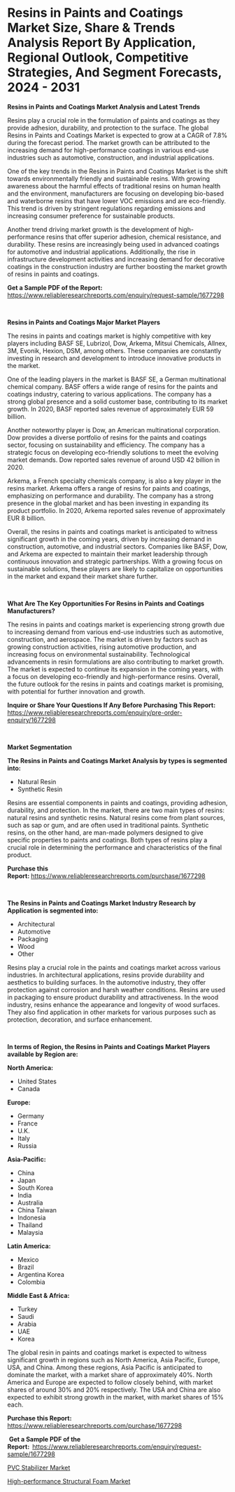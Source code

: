 <p><h1>Resins in Paints and Coatings Market Size, Share & Trends Analysis Report By Application, Regional Outlook, Competitive Strategies, And Segment Forecasts, 2024 - 2031</h1></p><p><strong>Resins in Paints and Coatings Market Analysis and Latest Trends</strong></p>
<p><p>Resins play a crucial role in the formulation of paints and coatings as they provide adhesion, durability, and protection to the surface. The global Resins in Paints and Coatings Market is expected to grow at a CAGR of 7.8% during the forecast period. The market growth can be attributed to the increasing demand for high-performance coatings in various end-use industries such as automotive, construction, and industrial applications. </p><p>One of the key trends in the Resins in Paints and Coatings Market is the shift towards environmentally friendly and sustainable resins. With growing awareness about the harmful effects of traditional resins on human health and the environment, manufacturers are focusing on developing bio-based and waterborne resins that have lower VOC emissions and are eco-friendly. This trend is driven by stringent regulations regarding emissions and increasing consumer preference for sustainable products.</p><p>Another trend driving market growth is the development of high-performance resins that offer superior adhesion, chemical resistance, and durability. These resins are increasingly being used in advanced coatings for automotive and industrial applications. Additionally, the rise in infrastructure development activities and increasing demand for decorative coatings in the construction industry are further boosting the market growth of resins in paints and coatings.</p></p>
<p><strong>Get a Sample PDF of the Report:&nbsp;</strong> <a href="https://www.reliableresearchreports.com/enquiry/request-sample/1677298">https://www.reliableresearchreports.com/enquiry/request-sample/1677298</a></p>
<p>&nbsp;</p>
<p><strong>Resins in Paints and Coatings Major Market Players</strong></p>
<p><p>The resins in paints and coatings market is highly competitive with key players including BASF SE, Lubrizol, Dow, Arkema, Mitsui Chemicals, Allnex, 3M, Evonik, Hexion, DSM, among others. These companies are constantly investing in research and development to introduce innovative products in the market.</p><p>One of the leading players in the market is BASF SE, a German multinational chemical company. BASF offers a wide range of resins for the paints and coatings industry, catering to various applications. The company has a strong global presence and a solid customer base, contributing to its market growth. In 2020, BASF reported sales revenue of approximately EUR 59 billion.</p><p>Another noteworthy player is Dow, an American multinational corporation. Dow provides a diverse portfolio of resins for the paints and coatings sector, focusing on sustainability and efficiency. The company has a strategic focus on developing eco-friendly solutions to meet the evolving market demands. Dow reported sales revenue of around USD 42 billion in 2020.</p><p>Arkema, a French specialty chemicals company, is also a key player in the resins market. Arkema offers a range of resins for paints and coatings, emphasizing on performance and durability. The company has a strong presence in the global market and has been investing in expanding its product portfolio. In 2020, Arkema reported sales revenue of approximately EUR 8 billion.</p><p>Overall, the resins in paints and coatings market is anticipated to witness significant growth in the coming years, driven by increasing demand in construction, automotive, and industrial sectors. Companies like BASF, Dow, and Arkema are expected to maintain their market leadership through continuous innovation and strategic partnerships. With a growing focus on sustainable solutions, these players are likely to capitalize on opportunities in the market and expand their market share further.</p></p>
<p>&nbsp;</p>
<p><strong>What Are The Key Opportunities For Resins in Paints and Coatings Manufacturers?</strong></p>
<p><p>The resins in paints and coatings market is experiencing strong growth due to increasing demand from various end-use industries such as automotive, construction, and aerospace. The market is driven by factors such as growing construction activities, rising automotive production, and increasing focus on environmental sustainability. Technological advancements in resin formulations are also contributing to market growth. The market is expected to continue its expansion in the coming years, with a focus on developing eco-friendly and high-performance resins. Overall, the future outlook for the resins in paints and coatings market is promising, with potential for further innovation and growth.</p></p>
<p><strong>Inquire or Share Your Questions If Any Before Purchasing This Report:</strong> <a href="https://www.reliableresearchreports.com/enquiry/pre-order-enquiry/1677298">https://www.reliableresearchreports.com/enquiry/pre-order-enquiry/1677298</a></p>
<p>&nbsp;</p>
<p><strong>Market Segmentation</strong></p>
<p><strong>The Resins in Paints and Coatings Market Analysis by types is segmented into:</strong></p>
<p><ul><li>Natural Resin</li><li>Synthetic Resin</li></ul></p>
<p><p>Resins are essential components in paints and coatings, providing adhesion, durability, and protection. In the market, there are two main types of resins: natural resins and synthetic resins. Natural resins come from plant sources, such as sap or gum, and are often used in traditional paints. Synthetic resins, on the other hand, are man-made polymers designed to give specific properties to paints and coatings. Both types of resins play a crucial role in determining the performance and characteristics of the final product.</p></p>
<p><strong>Purchase this Report:&nbsp;</strong><a href="https://www.reliableresearchreports.com/purchase/1677298">https://www.reliableresearchreports.com/purchase/1677298</a></p>
<p>&nbsp;</p>
<p><strong>The Resins in Paints and Coatings Market Industry Research by Application is segmented into:</strong></p>
<p><ul><li>Architectural</li><li>Automotive</li><li>Packaging</li><li>Wood</li><li>Other</li></ul></p>
<p><p>Resins play a crucial role in the paints and coatings market across various industries. In architectural applications, resins provide durability and aesthetics to building surfaces. In the automotive industry, they offer protection against corrosion and harsh weather conditions. Resins are used in packaging to ensure product durability and attractiveness. In the wood industry, resins enhance the appearance and longevity of wood surfaces. They also find application in other markets for various purposes such as protection, decoration, and surface enhancement.</p></p>
<p>&nbsp;</p>
<p><strong>In terms of Region, the Resins in Paints and Coatings Market Players available by Region are:</strong></p>
<p>
    <p> <strong> North America: </strong>
        <ul>
            <li>United States</li>
            <li>Canada</li>
        </ul>
        </p> 
    <p> <strong> Europe: </strong>
        <ul>
            <li>Germany</li>
            <li>France</li>
            <li>U.K.</li>
            <li>Italy</li>
            <li>Russia</li>
        </ul>
        </p> 
    <p> <strong> Asia-Pacific: </strong>
        <ul>
            <li>China</li>
            <li>Japan</li>
            <li>South Korea</li>
            <li>India</li>
            <li>Australia</li>
            <li>China Taiwan</li>
            <li>Indonesia</li>
            <li>Thailand</li>
            <li>Malaysia</li>
        </ul>
        </p> 
    <p> <strong> Latin America: </strong>
        <ul>
            <li>Mexico</li>
            <li>Brazil</li>
            <li>Argentina Korea</li>
            <li>Colombia</li>
        </ul>
        </p> 
    <p> <strong> Middle East & Africa: </strong>
        <ul>
            <li>Turkey</li>
            <li>Saudi</li>
            <li>Arabia</li>
            <li>UAE</li>
            <li>Korea</li>
        </ul>
    </p>
    </p>
<p><p>The global resin in paints and coatings market is expected to witness significant growth in regions such as North America, Asia Pacific, Europe, USA, and China. Among these regions, Asia Pacific is anticipated to dominate the market, with a market share of approximately 40%. North America and Europe are expected to follow closely behind, with market shares of around 30% and 20% respectively. The USA and China are also expected to exhibit strong growth in the market, with market shares of 15% each.</p></p>
<p><strong>Purchase this Report: </strong><a href="https://www.reliableresearchreports.com/purchase/1677298">https://www.reliableresearchreports.com/purchase/1677298</a></p>
<p>&nbsp;<strong>Get a Sample PDF of the Report:&nbsp;&nbsp;</strong><a href="https://www.reliableresearchreports.com/enquiry/request-sample/1677298">https://www.reliableresearchreports.com/enquiry/request-sample/1677298</a></p>
<p><strong></strong></p>
<p><p><a href="https://github.com/pgtimber/Market-Research-Report-List-1/blob/main/pvc-stabilizer-market.md">PVC Stabilizer Market</a></p><p><a href="https://github.com/lataunyatinikmelvin59ilbd0dv/Market-Research-Report-List-1/blob/main/high-performance-structural-foam-market.md">High-performance Structural Foam Market</a></p></p>